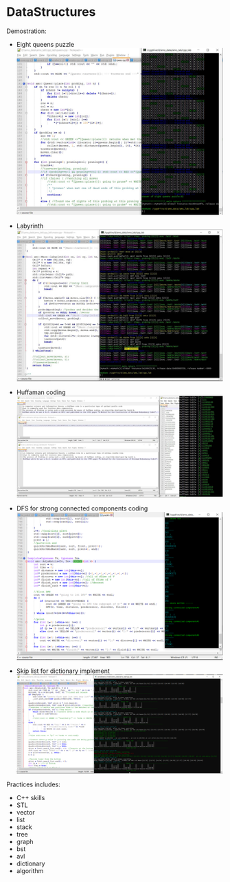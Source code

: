 # DataStructures

Demostration:
 - Eight queens puzzle
![image](https://github.com/MouChiaHung/DataStructures/blob/master/Q.JPG)

 - Labyrinth
![image](https://github.com/MouChiaHung/DataStructures/blob/master/Maze.JPG)

- Huffaman coding
![image](https://github.com/MouChiaHung/DataStructures/blob/master/Huffman.jpg)

- DFS for strong connected components coding
![image](https://github.com/MouChiaHung/DataStructures/blob/master/SCC.PNG)

- Skip list for dictionary implement
![image](https://github.com/MouChiaHung/DataStructures/blob/master/SkipList.PNG)

Practices includes:
 - C++ skills 
 - STL
 - vector
 - list
 - stack
 - tree
 - graph
 - bst
 - avl
 - dictionary
 - algorithm
